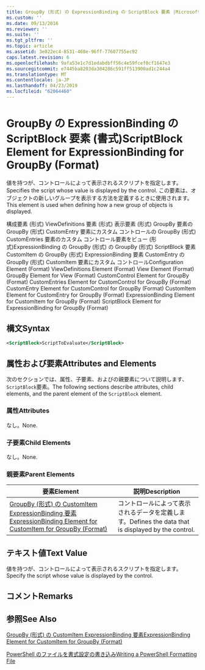 ```yaml
---
title: GroupBy (形式) の ExpressionBinding の ScriptBlock 要素 |Microsoft Docs
ms.custom: ''
ms.date: 09/13/2016
ms.reviewer: ''
ms.suite: ''
ms.tgt_pltfrm: ''
ms.topic: article
ms.assetid: 3e022ec4-8531-468e-96ff-77607755ec92
caps.latest.revision: 6
ms.openlocfilehash: 9afa53e1c7d1edabdbff56c4e59fcef0cf1647e3
ms.sourcegitcommit: e7445ba8203da304286c591ff513900ad1c244a4
ms.translationtype: MT
ms.contentlocale: ja-JP
ms.lasthandoff: 04/23/2019
ms.locfileid: "62064460"
---
```

# <a name="scriptblock-element-for-expressionbinding-for-groupby-format"></a><span data-ttu-id="22da0-102">GroupBy の ExpressionBinding の ScriptBlock 要素 (書式)</span><span class="sxs-lookup"><span data-stu-id="22da0-102">ScriptBlock Element for ExpressionBinding for GroupBy (Format)</span></span>

<span data-ttu-id="22da0-103">値を持つが、コントロールによって表示されるスクリプトを指定します。</span><span class="sxs-lookup"><span data-stu-id="22da0-103">Specifies the script whose value is displayed by the control.</span></span> <span data-ttu-id="22da0-104">この要素は、オブジェクトの新しいグループを表示する方法を定義するときに使用されます。</span><span class="sxs-lookup"><span data-stu-id="22da0-104">This element is used when defining how a new group of objects is displayed.</span></span>

<span data-ttu-id="22da0-105">構成要素 (形式) ViewDefinitions 要素 (形式) 表示要素 (形式) GroupBy 要素の GroupBy (形式) CustomEntry 要素にカスタム コントロールの GroupBy (形式) CustomEntries 要素のカスタム コントロール要素をビュー (形式)ExpressionBinding の GroupBy (形式) の GroupBy (形式) ScriptBlock 要素 CustomItem の GroupBy (形式) ExpressionBinding 要素 CustomEntry の GroupBy (形式) CustomItem 要素にカスタム コントロール</span><span class="sxs-lookup"><span data-stu-id="22da0-105">Configuration Element (Format) ViewDefinitions Element (Format) View Element (Format) GroupBy Element for View (Format) CustomControl Element for GroupBy (Format) CustomEntries Element for CustomControl for GroupBy (Format) CustomEntry Element for CustomControl for GroupBy (Format) CustomItem Element for CustomEntry for GroupBy (Format) ExpressionBinding Element for CustomItem for GroupBy (Format) ScriptBlock Element for ExpressionBinding for GroupBy (Format)</span></span>

## <a name="syntax"></a><span data-ttu-id="22da0-106">構文</span><span class="sxs-lookup"><span data-stu-id="22da0-106">Syntax</span></span>

```xml
<ScriptBlock>ScriptToEvaluate</ScriptBlock>
```

## <a name="attributes-and-elements"></a><span data-ttu-id="22da0-107">属性および要素</span><span class="sxs-lookup"><span data-stu-id="22da0-107">Attributes and Elements</span></span>

<span data-ttu-id="22da0-108">次のセクションでは、属性、子要素、およびの親要素について説明します、`ScriptBlock`要素。</span><span class="sxs-lookup"><span data-stu-id="22da0-108">The following sections describe attributes, child elements, and the parent element of the `ScriptBlock` element.</span></span>

### <a name="attributes"></a><span data-ttu-id="22da0-109">属性</span><span class="sxs-lookup"><span data-stu-id="22da0-109">Attributes</span></span>

<span data-ttu-id="22da0-110">なし。</span><span class="sxs-lookup"><span data-stu-id="22da0-110">None.</span></span>

### <a name="child-elements"></a><span data-ttu-id="22da0-111">子要素</span><span class="sxs-lookup"><span data-stu-id="22da0-111">Child Elements</span></span>

<span data-ttu-id="22da0-112">なし。</span><span class="sxs-lookup"><span data-stu-id="22da0-112">None.</span></span>

### <a name="parent-elements"></a><span data-ttu-id="22da0-113">親要素</span><span class="sxs-lookup"><span data-stu-id="22da0-113">Parent Elements</span></span>

|<span data-ttu-id="22da0-114">要素</span><span class="sxs-lookup"><span data-stu-id="22da0-114">Element</span></span>|<span data-ttu-id="22da0-115">説明</span><span class="sxs-lookup"><span data-stu-id="22da0-115">Description</span></span>|
|-------------|-----------------|
|[<span data-ttu-id="22da0-116">GroupBy (形式) の CustomItem ExpressionBinding 要素</span><span class="sxs-lookup"><span data-stu-id="22da0-116">ExpressionBinding Element for CustomItem for GroupBy (Format)</span></span>](./expressionbinding-element-for-customitem-for-groupby-format.md)|<span data-ttu-id="22da0-117">コントロールによって表示されるデータを定義します。</span><span class="sxs-lookup"><span data-stu-id="22da0-117">Defines the data that is displayed by the control.</span></span>|

## <a name="text-value"></a><span data-ttu-id="22da0-118">テキスト値</span><span class="sxs-lookup"><span data-stu-id="22da0-118">Text Value</span></span>

<span data-ttu-id="22da0-119">値を持つが、コントロールによって表示されるスクリプトを指定します。</span><span class="sxs-lookup"><span data-stu-id="22da0-119">Specify the script whose value is displayed by the control.</span></span>

## <a name="remarks"></a><span data-ttu-id="22da0-120">コメント</span><span class="sxs-lookup"><span data-stu-id="22da0-120">Remarks</span></span>

## <a name="see-also"></a><span data-ttu-id="22da0-121">参照</span><span class="sxs-lookup"><span data-stu-id="22da0-121">See Also</span></span>

[<span data-ttu-id="22da0-122">GroupBy (形式) の CustomItem ExpressionBinding 要素</span><span class="sxs-lookup"><span data-stu-id="22da0-122">ExpressionBinding Element for CustomItem for GroupBy (Format)</span></span>](./expressionbinding-element-for-customitem-for-groupby-format.md)

[<span data-ttu-id="22da0-123">PowerShell のファイルを書式設定の書き込み</span><span class="sxs-lookup"><span data-stu-id="22da0-123">Writing a PowerShell Formatting File</span></span>](./writing-a-powershell-formatting-file.md)
